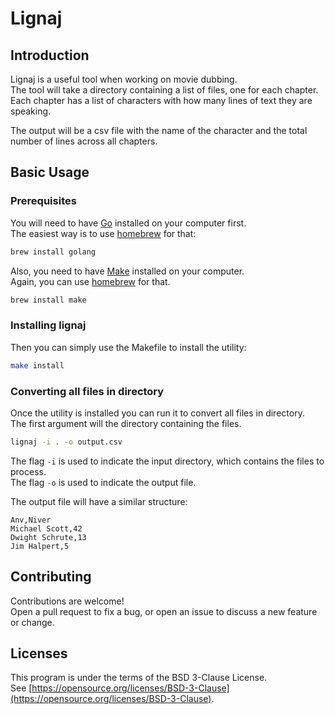 # Lignaj

## Introduction

Lignaj is a useful tool when working on movie dubbing.  
The tool will take a directory containing a list of files, one for each chapter.  
Each chapter has a list of characters with how many lines of text they are speaking.  

The output will be a csv file with the name of the character and the total number of lines across all chapters.

## Basic Usage

### Prerequisites

You will need to have [Go](https://go.dev/) installed on your computer first.  
The easiest way is to use [homebrew](https://brew.sh/) for that:
```bash
brew install golang
```

Also, you need to have [Make](https://www.gnu.org/software/make/) installed on your computer.  
Again, you can use [homebrew](https://brew.sh/) for that.
```bash
brew install make
```

### Installing lignaj

Then you can simply use the Makefile to install the utility:
```bash
make install
```

### Converting all files in directory

Once the utility is installed you can run it to convert all files in directory.  
The first argument will the directory containing the files.
```bash
lignaj -i . -o output.csv
```

The flag `-i` is used to indicate the input directory, which contains the files to process.  
The flag `-o` is used to indicate the output file.

The output file will have a similar structure:
```csv
Anv,Niver
Michael Scott,42
Dwight Schrute,13
Jim Halpert,5
```

## Contributing

Contributions are welcome!  
Open a pull request to fix a bug, or open an issue to discuss a new feature or change.

## Licenses

This program is under the terms of the BSD 3-Clause License.  
See [https://opensource.org/licenses/BSD-3-Clause](https://opensource.org/licenses/BSD-3-Clause).